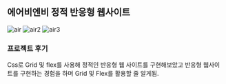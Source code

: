 ## 에어비엔비 정적 반응형 웹사이트 

![air](https://github.com/user-attachments/assets/294b907b-9e26-4aff-ac06-090f2a8e4ebb)
![air2](https://github.com/user-attachments/assets/8083113a-a05a-4416-b07e-5f7803d41345)
![air3](https://github.com/user-attachments/assets/e8a5f126-0406-4f51-b26b-59c6c299987c)

### 프로젝트 후기
Css로 Grid 및 flex를 사용해 정적인 반응형 웹 사이트를 구현해보았고
반응형 웹사이트를 구현하는 경험을 하며 Grid 및 Flex를 활용할 줄 알게됨.
